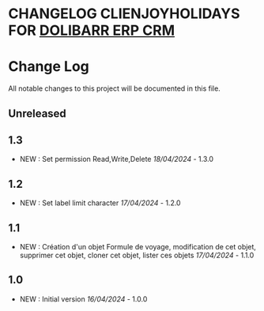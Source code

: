 # CHANGELOG CLIENJOYHOLIDAYS FOR [DOLIBARR ERP CRM](https://www.dolibarr.org)

# Change Log
All notable changes to this project will be documented in this file.

## Unreleased


## 1.3

- NEW : Set permission Read,Write,Delete *18/04/2024* - 1.3.0

## 1.2

- NEW : Set label limit character *17/04/2024* - 1.2.0

## 1.1

- NEW : Création d'un objet Formule de voyage, modification de cet objet, supprimer cet objet, cloner cet objet, lister ces objets *17/04/2024* - 1.1.0

## 1.0

- NEW : Initial version *16/04/2024* - 1.0.0
